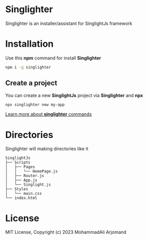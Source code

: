 # Singlighter
Singlighter is an installer/assistant for SinglightJs framework

# Installation
Use this **npm** command for install **Singlighter**
```bash
npm i -g singlighter
```

## Create a project
You can create a new **SinglightJs** project via **Singlighter** and **npx**
```bash
npx singlighter new my-app
```
[Learn more about **singlighter** commands](https://github.com/mohammadali-arjomand/singlighter/wiki)

# Directories
Singlighter will making directories like it
```
SinglightJs
├── Scripts
│   ├── Pages
│   │   └── HomePage.js
│   ├── Router.js
│   ├── App.js
│   └── Singlight.js
├── Styles
│   └── main.css
└── index.html
```

# License
MIT License, Copyright (c) 2023 MohammadAli Arjomand